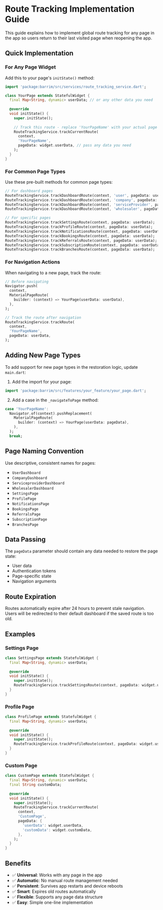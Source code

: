 # Route Tracking Implementation Guide

This guide explains how to implement global route tracking for any page in the app so users return to their last visited page when reopening the app.

## Quick Implementation

### For Any Page Widget

Add this to your page's `initState()` method:

```dart
import 'package:barrim/src/services/route_tracking_service.dart';

class YourPage extends StatefulWidget {
  final Map<String, dynamic> userData; // or any other data you need
  
  @override
  void initState() {
    super.initState();
    
    // Track this route - replace 'YourPageName' with your actual page name
    RouteTrackingService.trackCurrentRoute(
      context,
      'YourPageName',
      pageData: widget.userData, // pass any data you need
    );
  }
}
```

### For Common Page Types

Use these pre-built methods for common page types:

```dart
// For dashboard pages
RouteTrackingService.trackDashboardRoute(context, 'user', pageData: userData);
RouteTrackingService.trackDashboardRoute(context, 'company', pageData: userData);
RouteTrackingService.trackDashboardRoute(context, 'serviceProvider', pageData: userData);
RouteTrackingService.trackDashboardRoute(context, 'wholesaler', pageData: userData);

// For specific pages
RouteTrackingService.trackSettingsRoute(context, pageData: userData);
RouteTrackingService.trackProfileRoute(context, pageData: userData);
RouteTrackingService.trackNotificationsRoute(context, pageData: userData);
RouteTrackingService.trackBookingsRoute(context, pageData: userData);
RouteTrackingService.trackReferralsRoute(context, pageData: userData);
RouteTrackingService.trackSubscriptionRoute(context, pageData: userData);
RouteTrackingService.trackBranchesRoute(context, pageData: userData);
```

### For Navigation Actions

When navigating to a new page, track the route:

```dart
// Before navigating
Navigator.push(
  context,
  MaterialPageRoute(
    builder: (context) => YourPage(userData: userData),
  ),
);

// Track the route after navigation
RouteTrackingService.trackRoute(
  context,
  'YourPageName',
  pageData: userData,
);
```

## Adding New Page Types

To add support for new page types in the restoration logic, update `main.dart`:

1. Add the import for your page:
```dart
import 'package:barrim/src/features/your_feature/your_page.dart';
```

2. Add a case in the `_navigateToPage` method:
```dart
case 'YourPageName':
  Navigator.of(context).pushReplacement(
    MaterialPageRoute(
      builder: (context) => YourPage(userData: pageData),
    ),
  );
  break;
```

## Page Naming Convention

Use descriptive, consistent names for pages:
- `UserDashboard`
- `CompanyDashboard` 
- `ServiceproviderDashboard`
- `WholesalerDashboard`
- `SettingsPage`
- `ProfilePage`
- `NotificationsPage`
- `BookingsPage`
- `ReferralsPage`
- `SubscriptionPage`
- `BranchesPage`

## Data Passing

The `pageData` parameter should contain any data needed to restore the page state:
- User data
- Authentication tokens
- Page-specific state
- Navigation arguments

## Route Expiration

Routes automatically expire after 24 hours to prevent stale navigation. Users will be redirected to their default dashboard if the saved route is too old.

## Examples

### Settings Page
```dart
class SettingsPage extends StatefulWidget {
  final Map<String, dynamic> userData;
  
  @override
  void initState() {
    super.initState();
    RouteTrackingService.trackSettingsRoute(context, pageData: widget.userData);
  }
}
```

### Profile Page
```dart
class ProfilePage extends StatefulWidget {
  final Map<String, dynamic> userData;
  
  @override
  void initState() {
    super.initState();
    RouteTrackingService.trackProfileRoute(context, pageData: widget.userData);
  }
}
```

### Custom Page
```dart
class CustomPage extends StatefulWidget {
  final Map<String, dynamic> userData;
  final String customData;
  
  @override
  void initState() {
    super.initState();
    RouteTrackingService.trackCurrentRoute(
      context,
      'CustomPage',
      pageData: {
        'userData': widget.userData,
        'customData': widget.customData,
      },
    );
  }
}
```

## Benefits

- ✅ **Universal**: Works with any page in the app
- ✅ **Automatic**: No manual route management needed
- ✅ **Persistent**: Survives app restarts and device reboots
- ✅ **Smart**: Expires old routes automatically
- ✅ **Flexible**: Supports any page data structure
- ✅ **Easy**: Simple one-line implementation
